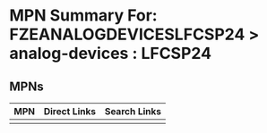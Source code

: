 



# MPN Summary For: FZEANALOGDEVICESLFCSP24 > analog-devices : LFCSP24

## MPNs
  

|MPN|Direct Links|Search Links|
| :--- | :--- | :--- |
||||
